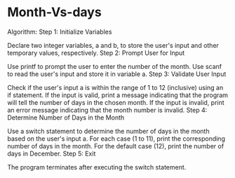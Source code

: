 # Month-Vs-days
Algorithm:
Step 1: Initialize Variables

Declare two integer variables, a and b, to store the user's input and other temporary values, respectively.
Step 2: Prompt User for Input

Use printf to prompt the user to enter the number of the month.
Use scanf to read the user's input and store it in variable a.
Step 3: Validate User Input

Check if the user's input a is within the range of 1 to 12 (inclusive) using an if statement.
If the input is valid, print a message indicating that the program will tell the number of days in the chosen month.
If the input is invalid, print an error message indicating that the month number is invalid.
Step 4: Determine Number of Days in the Month

Use a switch statement to determine the number of days in the month based on the user's input a.
For each case (1 to 11), print the corresponding number of days in the month.
For the default case (12), print the number of days in December.
Step 5: Exit

The program terminates after executing the switch statement.
